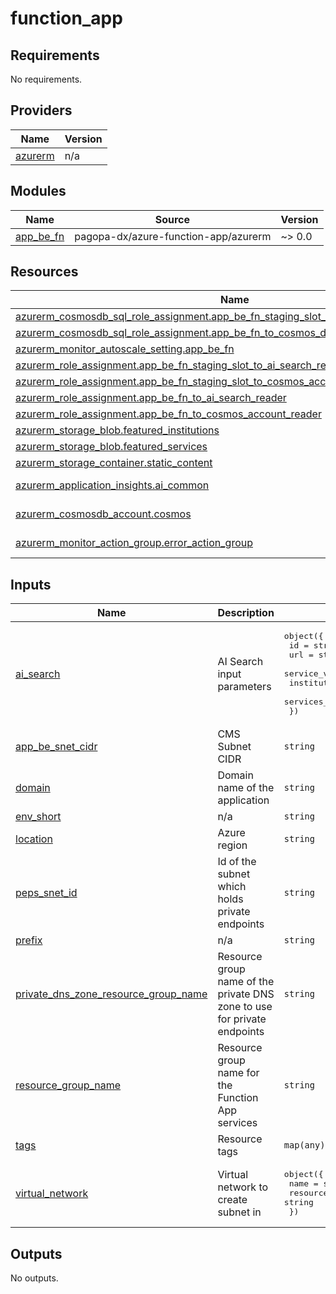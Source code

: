 # function_app

<!-- BEGIN_TF_DOCS -->
## Requirements

No requirements.

## Providers

| Name | Version |
|------|---------|
| <a name="provider_azurerm"></a> [azurerm](#provider\_azurerm) | n/a |

## Modules

| Name | Source | Version |
|------|--------|---------|
| <a name="module_app_be_fn"></a> [app\_be\_fn](#module\_app\_be\_fn) | pagopa-dx/azure-function-app/azurerm | ~> 0.0 |

## Resources

| Name | Type |
|------|------|
| [azurerm_cosmosdb_sql_role_assignment.app_be_fn_staging_slot_to_cosmos_data_reader_db](https://registry.terraform.io/providers/hashicorp/azurerm/latest/docs/resources/cosmosdb_sql_role_assignment) | resource |
| [azurerm_cosmosdb_sql_role_assignment.app_be_fn_to_cosmos_data_reader_db](https://registry.terraform.io/providers/hashicorp/azurerm/latest/docs/resources/cosmosdb_sql_role_assignment) | resource |
| [azurerm_monitor_autoscale_setting.app_be_fn](https://registry.terraform.io/providers/hashicorp/azurerm/latest/docs/resources/monitor_autoscale_setting) | resource |
| [azurerm_role_assignment.app_be_fn_staging_slot_to_ai_search_reader](https://registry.terraform.io/providers/hashicorp/azurerm/latest/docs/resources/role_assignment) | resource |
| [azurerm_role_assignment.app_be_fn_staging_slot_to_cosmos_account_reader](https://registry.terraform.io/providers/hashicorp/azurerm/latest/docs/resources/role_assignment) | resource |
| [azurerm_role_assignment.app_be_fn_to_ai_search_reader](https://registry.terraform.io/providers/hashicorp/azurerm/latest/docs/resources/role_assignment) | resource |
| [azurerm_role_assignment.app_be_fn_to_cosmos_account_reader](https://registry.terraform.io/providers/hashicorp/azurerm/latest/docs/resources/role_assignment) | resource |
| [azurerm_storage_blob.featured_institutions](https://registry.terraform.io/providers/hashicorp/azurerm/latest/docs/resources/storage_blob) | resource |
| [azurerm_storage_blob.featured_services](https://registry.terraform.io/providers/hashicorp/azurerm/latest/docs/resources/storage_blob) | resource |
| [azurerm_storage_container.static_content](https://registry.terraform.io/providers/hashicorp/azurerm/latest/docs/resources/storage_container) | resource |
| [azurerm_application_insights.ai_common](https://registry.terraform.io/providers/hashicorp/azurerm/latest/docs/data-sources/application_insights) | data source |
| [azurerm_cosmosdb_account.cosmos](https://registry.terraform.io/providers/hashicorp/azurerm/latest/docs/data-sources/cosmosdb_account) | data source |
| [azurerm_monitor_action_group.error_action_group](https://registry.terraform.io/providers/hashicorp/azurerm/latest/docs/data-sources/monitor_action_group) | data source |

## Inputs

| Name | Description | Type | Default | Required |
|------|-------------|------|---------|:--------:|
| <a name="input_ai_search"></a> [ai\_search](#input\_ai\_search) | AI Search input parameters | <pre>object({<br/>    id                     = string<br/>    url                    = string<br/>    service_version        = string<br/>    institution_index_name = string<br/>    services_index_name    = string<br/>  })</pre> | n/a | yes |
| <a name="input_app_be_snet_cidr"></a> [app\_be\_snet\_cidr](#input\_app\_be\_snet\_cidr) | CMS Subnet CIDR | `string` | n/a | yes |
| <a name="input_domain"></a> [domain](#input\_domain) | Domain name of the application | `string` | n/a | yes |
| <a name="input_env_short"></a> [env\_short](#input\_env\_short) | n/a | `string` | n/a | yes |
| <a name="input_location"></a> [location](#input\_location) | Azure region | `string` | n/a | yes |
| <a name="input_peps_snet_id"></a> [peps\_snet\_id](#input\_peps\_snet\_id) | Id of the subnet which holds private endpoints | `string` | n/a | yes |
| <a name="input_prefix"></a> [prefix](#input\_prefix) | n/a | `string` | `"io"` | no |
| <a name="input_private_dns_zone_resource_group_name"></a> [private\_dns\_zone\_resource\_group\_name](#input\_private\_dns\_zone\_resource\_group\_name) | Resource group name of the private DNS zone to use for private endpoints | `string` | n/a | yes |
| <a name="input_resource_group_name"></a> [resource\_group\_name](#input\_resource\_group\_name) | Resource group name for the Function App services | `string` | n/a | yes |
| <a name="input_tags"></a> [tags](#input\_tags) | Resource tags | `map(any)` | n/a | yes |
| <a name="input_virtual_network"></a> [virtual\_network](#input\_virtual\_network) | Virtual network to create subnet in | <pre>object({<br/>    name                = string<br/>    resource_group_name = string<br/>  })</pre> | n/a | yes |

## Outputs

No outputs.
<!-- END_TF_DOCS -->
